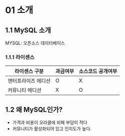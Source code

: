 # 01 소개

## 1.1 MySQL 소개

MYSQL: 오픈소스 데이터베이스

### 1.1.1 라이센스

| 라이센스 구분       | 과금여부 | 소스코드 공개여부 |
| ------------------- | -------- | ----------------- |
| 앤터프라이즈 에디션 | O        | X                 |
| 커뮤니티 에디션     | X        | O                 |

## 1.2 왜 MySQL인가?

- 가격과 비용이 오라클에 비해 부담이 적다
- 커뮤니티가 활성화되어 있고 인지도가 높다.

